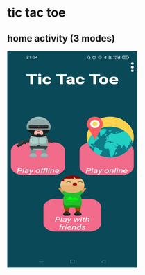 # tic tac toe 

## home activity (3 modes)
<img src="https://github.com/ayush19283/tic_tac_toe/blob/master/app/game.jpeg" width="300" height="500">